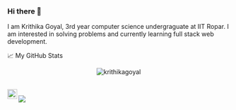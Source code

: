 ### Hi there 👋
I am Krithika Goyal, 3rd year computer science undergraguate at IIT Ropar. I am interested in solving problems and currently learning full stack web development.
<!--
Here are some ideas to get you started:

- 🌱 I’m currently learning web development
- 👯 I’m looking to collaborate on ...
- 🤔 I’m looking for help with ...
- 💬 Ask me about ...
- 📫 How to reach me: ...
- 😄 Pronouns: ...
- ⚡ Fun fact: ...
-->
📈 My GitHub Stats

<p align="center"> <img src="https://github-readme-stats.vercel.app/api?username=krithikagoyal&show_icons=true&theme=gotham" alt="krithikagoyal"/></p>
<br>

<a href="https://www.linkedin.com/in/krithika-goyal/">
  <img align="left" alt="Krithika's LinkedIN" width="22px" src="https://raw.githubusercontent.com/peterthehan/peterthehan/master/assets/linkedin.svg" />
</a>

![](https://visitor-badge.glitch.me/badge?page_id=krithikagoyal.krithikagoyal)
